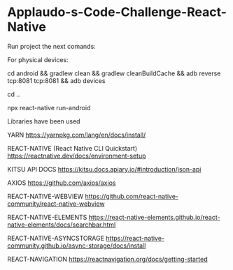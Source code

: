 # Applaudo-s-Code-Challenge-React-Native

Run project the next comands:

For physical devices:


cd android && gradlew clean && gradlew cleanBuildCache && adb reverse tcp:8081 tcp:8081 && adb devices

cd ..

npx react-native run-android

Libraries have been used

YARN https://yarnpkg.com/lang/en/docs/install/

REACT-NATIVE (React Native CLI Quickstart) https://reactnative.dev/docs/environment-setup

KITSU API DOCS https://kitsu.docs.apiary.io/#introduction/json-api

AXIOS https://github.com/axios/axios

REACT-NATIVE-WEBVIEW https://github.com/react-native-community/react-native-webview

REACT-NATIVE-ELEMENTS https://react-native-elements.github.io/react-native-elements/docs/searchbar.html

REACT-NATIVE-ASYNCSTORAGE https://react-native-community.github.io/async-storage/docs/install

REACT-NAVIGATION https://reactnavigation.org/docs/getting-started
